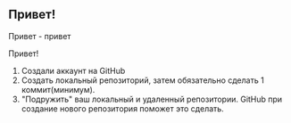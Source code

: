 ## Привет!

Привет - привет

Привет!

1. Создали аккаунт на GitHub
2. Создать локальный репозиторий, затем обязательно сделать 1 коммит(минимум).
3. "Подружить" ваш локальный и удаленный репозитории. GitHub при создание нового репозитория поможет это сделать.
